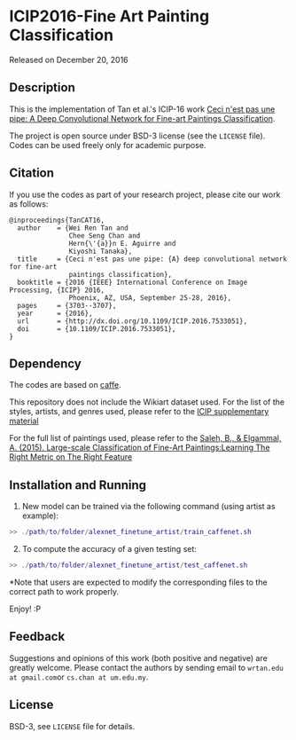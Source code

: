 # ICIP2016-Fine Art Painting Classification

Released on December 20, 2016

## Description

This is the implementation of Tan et al.'s ICIP-16 work [Ceci n'est pas une pipe: A Deep Convolutional Network for Fine-art Paintings Classification](http://www.cs-chan.com/doc/ICIP2016.pdf).

The project is open source under BSD-3 license (see the `LICENSE` file). Codes can be used freely only for academic purpose.

## Citation
If you use the codes as part of your research project, please cite our work as follows:
```
@inproceedings{TanCAT16,
  author    = {Wei Ren Tan and
               Chee Seng Chan and
               Hern{\'{a}}n E. Aguirre and
               Kiyoshi Tanaka},
  title     = {Ceci n'est pas une pipe: {A} deep convolutional network for fine-art
               paintings classification},
  booktitle = {2016 {IEEE} International Conference on Image Processing, {ICIP} 2016,
               Phoenix, AZ, USA, September 25-28, 2016},
  pages     = {3703--3707},
  year      = {2016},
  url       = {http://dx.doi.org/10.1109/ICIP.2016.7533051},
  doi       = {10.1109/ICIP.2016.7533051},
}
```

## Dependency
The codes are based on [caffe](https://github.com/BVLC/caffe).

This repository does not include the Wikiart dataset used. For the list of the styles, artists, and genres used, please refer to the [ICIP supplementary material](http://www.cs-chan.com/doc/ICIP2016_supp.pdf)

For the full list of paintings used, please refer to the [Saleh, B., & Elgammal, A. (2015). Large-scale Classification of Fine-Art Paintings:Learning The Right Metric on The Right Feature](https://arxiv.org/pdf/1505.00855v1.pdf)

## Installation and Running

1. New model can be trained via the following command (using artist as example):
```matlab
>> ./path/to/folder/alexnet_finetune_artist/train_caffenet.sh
```

2. To compute the accuracy of a given testing set:
```matlab
>> ./path/to/folder/alexnet_finetune_artist/test_caffenet.sh
```

*Note that users are expected to modify the corresponding files to the correct path to work properly. 

Enjoy! :P

## Feedback
Suggestions and opinions of this work (both positive and negative) are greatly welcome. Please contact the authors by sending email to
`wrtan.edu at gmail.com`or `cs.chan at um.edu.my`.

## License
BSD-3, see `LICENSE` file for details.


